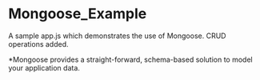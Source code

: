# Mongoose_Example
A sample app.js which demonstrates the use of Mongoose.
CRUD operations added.

*Mongoose provides a straight-forward, schema-based solution to model your application data.
